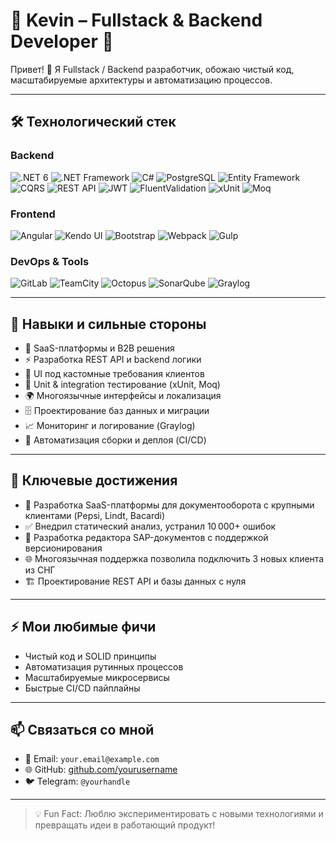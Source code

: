 # 🎉 Kevin – Fullstack & Backend Developer 🚀

Привет! 👋 Я Fullstack / Backend разработчик, обожаю чистый код, масштабируемые архитектуры и автоматизацию процессов.  

---

## 🛠️ Технологический стек

### Backend
![.NET 6](https://img.shields.io/badge/.NET-6-blue?style=for-the-badge&logo=dotnet)
![.NET Framework](https://img.shields.io/badge/.NET_Framework-4.8-brightgreen?style=for-the-badge&logo=dotnet)
![C#](https://img.shields.io/badge/C%23-Expert-orange?style=for-the-badge&logo=c-sharp)
![PostgreSQL](https://img.shields.io/badge/PostgreSQL-Expert-blue?style=for-the-badge&logo=postgresql)
![Entity Framework](https://img.shields.io/badge/EF-Core-green?style=for-the-badge)
![CQRS](https://img.shields.io/badge/CQRS-Implemented-purple?style=for-the-badge)
![REST API](https://img.shields.io/badge/REST-API-yellow?style=for-the-badge)
![JWT](https://img.shields.io/badge/JWT-Secure-red?style=for-the-badge)
![FluentValidation](https://img.shields.io/badge/Validation-Fluent-blue?style=for-the-badge)
![xUnit](https://img.shields.io/badge/xUnit-Testing-lightgrey?style=for-the-badge)
![Moq](https://img.shields.io/badge/Moq-Mocking-lightblue?style=for-the-badge)

### Frontend
![Angular](https://img.shields.io/badge/Angular-12-red?style=for-the-badge&logo=angular)
![Kendo UI](https://img.shields.io/badge/Kendo_UI-Advanced-blueviolet?style=for-the-badge)
![Bootstrap](https://img.shields.io/badge/Bootstrap-Responsive-purple?style=for-the-badge&logo=bootstrap)
![Webpack](https://img.shields.io/badge/Webpack-Bundler-orange?style=for-the-badge)
![Gulp](https://img.shields.io/badge/Gulp-Automation-red?style=for-the-badge)

### DevOps & Tools
![GitLab](https://img.shields.io/badge/GitLab-CI/CD-orange?style=for-the-badge&logo=gitlab)
![TeamCity](https://img.shields.io/badge/TeamCity-Build-blue?style=for-the-badge)
![Octopus](https://img.shields.io/badge/Octopus-Deploy-green?style=for-the-badge)
![SonarQube](https://img.shields.io/badge/SonarQube-Code_Quality-blue?style=for-the-badge)
![Graylog](https://img.shields.io/badge/Graylog-Logging-purple?style=for-the-badge)

---

## 🌟 Навыки и сильные стороны
- 🚀 SaaS-платформы и B2B решения  
- ⚡ Разработка REST API и backend логики  
- 🎨 UI под кастомные требования клиентов  
- 🧪 Unit & integration тестирование (xUnit, Moq)  
- 🌍 Многоязычные интерфейсы и локализация  
- 🗄️ Проектирование баз данных и миграции  
- 📈 Мониторинг и логирование (Graylog)  
- 🤖 Автоматизация сборки и деплоя (CI/CD)

---

## 🎯 Ключевые достижения
- 📄 Разработка SaaS-платформы для документооборота с крупными клиентами (Pepsi, Lindt, Bacardi)  
- ✅ Внедрил статический анализ, устранил 10 000+ ошибок  
- 📝 Разработка редактора SAP-документов с поддержкой версионирования  
- 🌐 Многоязычная поддержка позволила подключить 3 новых клиента из СНГ  
- 🏗️ Проектирование REST API и базы данных с нуля

---

## ⚡ Мои любимые фичи
- Чистый код и SOLID принципы  
- Автоматизация рутинных процессов  
- Масштабируемые микросервисы  
- Быстрые CI/CD пайплайны  

---

## 📫 Связаться со мной
- 💌 Email: `your.email@example.com`  
- 🌐 GitHub: [github.com/yourusername](https://github.com/yourusername)  
- 🐦 Telegram: `@yourhandle`  

---

> 💡 Fun Fact: Люблю экспериментировать с новыми технологиями и превращать идеи в работающий продукт!
